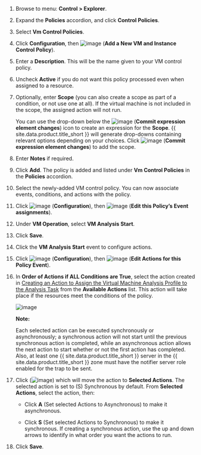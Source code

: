 1.  Browse to menu: **Control > Explorer**.

2.  Expand the **Policies** accordion, and click **Control Policies**.

3.  Select **Vm Control Policies**.

4.  Click **Configuration**, then
    ![image](../images/1862.png) (**Add a New VM and Instance Control
    Policy**).

5.  Enter a **Description**. This will be the name given to your VM
    control policy.

6.  Uncheck **Active** if you do not want this policy processed even
    when assigned to a resource.

7.  Optionally, enter **Scope** (you can also create a scope as part of
    a condition, or not use one at all). If the virtual machine is not
    included in the scope, the assigned action will not run.

    You can use the drop-down below the ![image](../images/1863.png)
    (**Commit expression element changes**) icon to create an expression
    for the **Scope**. {{ site.data.product.title_short }} will generate drop-downs
    containing relevant options depending on your choices. Click
    ![image](../images/1863.png) (**Commit expression element changes**)
    to add the scope.

8.  Enter **Notes** if required.

9.  Click **Add**. The policy is added and listed under **Vm Control
    Policies** in the **Policies** accordion.

10. Select the newly-added VM control policy. You can now associate
    events, conditions, and actions with the policy.

11. Click ![image](../images/1847.png) (**Configuration**), then
    ![image](../images/1851.png) (**Edit this Policy’s Event
    assignments**).

12. Under **VM Operation**, select **VM Analysis Start**.

13. Click **Save**.

14. Click the **VM Analysis Start** event to configure actions.

15. Click ![image](../images/1847.png) (**Configuration**), then
    ![image](../images/1851.png) (**Edit Actions for this Policy Event**).

16. In **Order of Actions if ALL Conditions are True**, select the
    action created in [Creating an Action to Assign the Virtual Machine Analysis Profile to the Analysis Task](#assign-profile-analysis-task-action) from
    the **Available Actions** list. This action will take place if the
    resources meet the conditions of the policy.

    ![image](../images/edit-action.png)

    **Note:**

    Each selected action can be executed synchronously or
    asynchronously; a synchronous action will not start until the previous synchronous action is completed, while an asynchronous action allows the next action to start whether or not the first action has completed. Also, at least one {{ site.data.product.title_short }} server in the {{ site.data.product.title_short }} zone must have the notifier server role enabled
    for the trap to be sent.

17. Click (![image](../images/1876.png)) which will move the action to **Selected Actions**. The selected action is set to (S) Synchronous by default. From **Selected Actions**, select the action, then:

      - Click **A** (Set selected Actions to Asynchronous) to make it asynchronous.

      - Click **S** (Set selected Actions to Synchronous) to make it synchronous. If creating a synchronous action, use the up and down arrows to identify in what order you want the actions to run.

18. Click **Save**.
